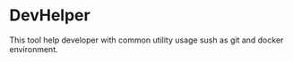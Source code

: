 # DevHelper

This tool help developer with common utility usage sush as git and docker environment.
